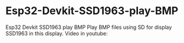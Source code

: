 # Esp32-Devkit-SSD1963-play-BMP
Esp32 Devkit SSD1963 play BMP
Play BMP files using SD for display SSD1963 in this display.
Video in youtube:
